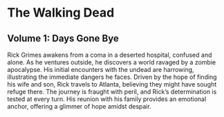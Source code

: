 # The Walking Dead

## Volume 1: Days Gone Bye

Rick Grimes awakens from a coma in a deserted hospital, confused and alone. As he ventures outside, he discovers a world ravaged by a zombie apocalypse. His initial encounters with the undead are harrowing, illustrating the immediate dangers he faces. Driven by the hope of finding his wife and son, Rick travels to Atlanta, believing they might have sought refuge there. The journey is fraught with peril, and Rick’s determination is tested at every turn. His reunion with his family provides an emotional anchor, offering a glimmer of hope amidst despair.
